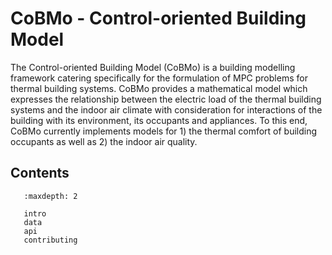 # CoBMo - Control-oriented Building Model

The Control-oriented Building Model (CoBMo) is a building modelling framework catering specifically for the formulation of MPC problems for thermal building systems. CoBMo provides a mathematical model which expresses the relationship between the electric load of the thermal building systems and the indoor air climate with consideration for interactions of the building with its environment, its occupants and appliances. To this end, CoBMo currently implements models for 1) the thermal comfort of building occupants as well as 2) the indoor air quality.

## Contents

``` toctree::
   :maxdepth: 2
   
   intro
   data
   api
   contributing
```
